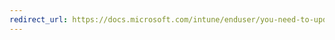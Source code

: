 ```yaml
---
redirect_url: https://docs.microsoft.com/intune/enduser/you-need-to-update-your-device-os-security-patch-android
---
```


